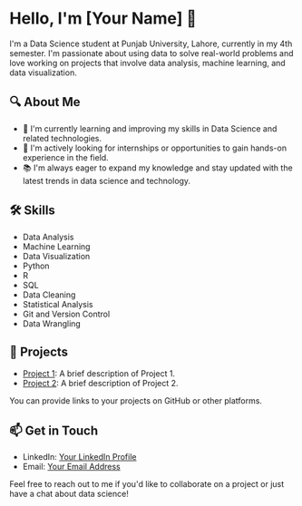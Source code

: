 
# Hello, I'm [Your Name] 👋

I'm a Data Science student at Punjab University, Lahore, currently in my 4th semester. I'm passionate about using data to solve real-world problems and love working on projects that involve data analysis, machine learning, and data visualization.

## 🔍 About Me

- 🌱 I'm currently learning and improving my skills in Data Science and related technologies.
- 💼 I'm actively looking for internships or opportunities to gain hands-on experience in the field.
- 📚 I'm always eager to expand my knowledge and stay updated with the latest trends in data science and technology.

## 🛠️ Skills

- Data Analysis
- Machine Learning
- Data Visualization
- Python
- R
- SQL
- Data Cleaning
- Statistical Analysis
- Git and Version Control
- Data Wrangling

## 🚀 Projects

- [Project 1](link-to-project-1): A brief description of Project 1.
- [Project 2](link-to-project-2): A brief description of Project 2.

You can provide links to your projects on GitHub or other platforms.

## 📫 Get in Touch

- LinkedIn: [Your LinkedIn Profile](link-to-LinkedIn)
- Email: [Your Email Address](mailto:youremail@example.com)

Feel free to reach out to me if you'd like to collaborate on a project or just have a chat about data science!

<!-- You can include additional sections like certifications, blog posts, or anything else you'd like to highlight. -->

```
